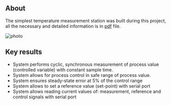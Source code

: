 ## About

The simplest temperature measurement station was built during this project, all the necessary and detailed information is in [pdf](./Report.pdf) file.

![photo](./photo.jpg)


## Key results

- System performs cyclic, synchronous measurement of process value (controlled variable) with
constant sample time.
- System allows for process control in safe range of process value.
- System ensures steady-state error at 5% of the control range
- System allows to set a reference value (set-point) with serial port
- System allows reading current values of: measurement, reference and control signals with serial
port



